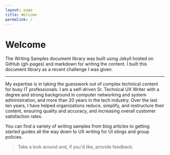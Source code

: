```yaml
---
layout: page
title: Welcome
permalink: /
---
```


# Welcome

The Writing Samples document library was built using Jekyll hosted on GitHub (gh-pages) and markdown for writing the content. I built this document library as a recent challenge I was given.  

<hr />

My expertise is in taking the guesswork out of complex technical content for busy IT professionals. I am a self-driven Sr. Technical UX Writer with a degree and strong background in computer networking and system administration, and more than 20 years in the tech industry. Over the last ten years, I have helped organizations reduce, simplify, and restructure their content, ensuring quality and accuracy, and increasing overall customer satisfaction rates.

You can find a variety of writing samples from blog articles to getting started guides all the way down to UX writing for UI stings and group policies. 

>Take a look around and, if you'd like, provide feedback.
